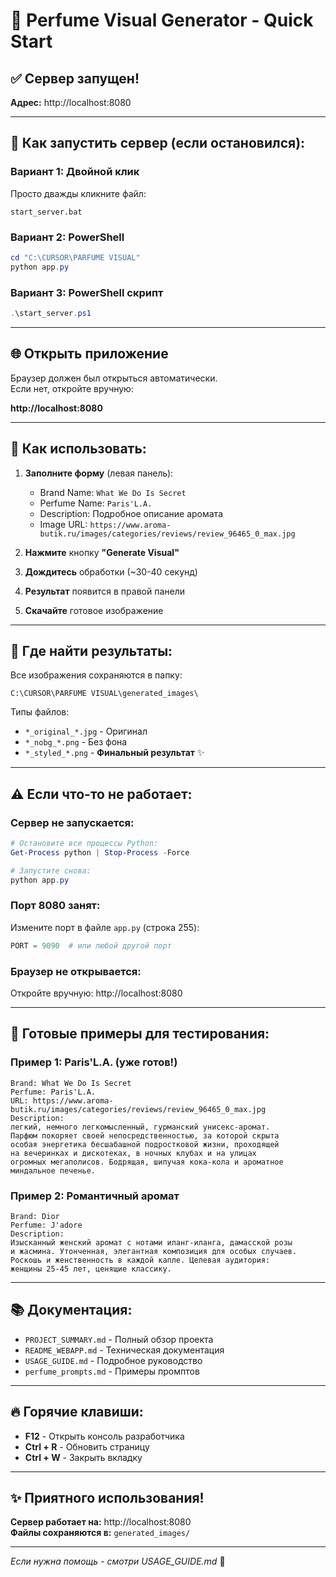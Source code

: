# 🚀 Perfume Visual Generator - Quick Start

## ✅ Сервер запущен!

**Адрес:** http://localhost:8080

---

## 📝 Как запустить сервер (если остановился):

### Вариант 1: Двойной клик
Просто дважды кликните файл:
```
start_server.bat
```

### Вариант 2: PowerShell
```powershell
cd "C:\CURSOR\PARFUME VISUAL"
python app.py
```

### Вариант 3: PowerShell скрипт
```powershell
.\start_server.ps1
```

---

## 🌐 Открыть приложение

Браузер должен был открыться автоматически.  
Если нет, откройте вручную:

**http://localhost:8080**

---

## 🎨 Как использовать:

1. **Заполните форму** (левая панель):
   - Brand Name: `What We Do Is Secret`
   - Perfume Name: `Paris'L.A.`
   - Description: Подробное описание аромата
   - Image URL: `https://www.aroma-butik.ru/images/categories/reviews/review_96465_0_max.jpg`

2. **Нажмите** кнопку **"Generate Visual"**

3. **Дождитесь** обработки (~30-40 секунд)

4. **Результат** появится в правой панели

5. **Скачайте** готовое изображение

---

## 📁 Где найти результаты:

Все изображения сохраняются в папку:
```
C:\CURSOR\PARFUME VISUAL\generated_images\
```

Типы файлов:
- `*_original_*.jpg` - Оригинал
- `*_nobg_*.png` - Без фона
- `*_styled_*.png` - **Финальный результат** ✨

---

## ⚠️ Если что-то не работает:

### Сервер не запускается:
```powershell
# Остановите все процессы Python:
Get-Process python | Stop-Process -Force

# Запустите снова:
python app.py
```

### Порт 8080 занят:
Измените порт в файле `app.py` (строка 255):
```python
PORT = 9090  # или любой другой порт
```

### Браузер не открывается:
Откройте вручную: http://localhost:8080

---

## 🎯 Готовые примеры для тестирования:

### Пример 1: Paris'L.A. (уже готов!)
```
Brand: What We Do Is Secret
Perfume: Paris'L.A.
URL: https://www.aroma-butik.ru/images/categories/reviews/review_96465_0_max.jpg
Description: 
легкий, немного легкомысленный, гурманский унисекс-аромат. 
Парфюм покоряет своей непосредственностью, за которой скрыта 
особая энергетика бесшабашной подростковой жизни, проходящей 
на вечеринках и дискотеках, в ночных клубах и на улицах 
огромных мегаполисов. Бодрящая, шипучая кока-кола и ароматное 
миндальное печенье.
```

### Пример 2: Романтичный аромат
```
Brand: Dior
Perfume: J'adore
Description:
Изысканный женский аромат с нотами иланг-иланга, дамасской розы 
и жасмина. Утонченная, элегантная композиция для особых случаев. 
Роскошь и женственность в каждой капле. Целевая аудитория: 
женщины 25-45 лет, ценящие классику.
```

---

## 📚 Документация:

- `PROJECT_SUMMARY.md` - Полный обзор проекта
- `README_WEBAPP.md` - Техническая документация
- `USAGE_GUIDE.md` - Подробное руководство
- `perfume_prompts.md` - Примеры промптов

---

## 🔥 Горячие клавиши:

- **F12** - Открыть консоль разработчика
- **Ctrl + R** - Обновить страницу
- **Ctrl + W** - Закрыть вкладку

---

## ✨ Приятного использования!

**Сервер работает на:** http://localhost:8080  
**Файлы сохраняются в:** `generated_images/`

---

*Если нужна помощь - смотри USAGE_GUIDE.md* 📖




